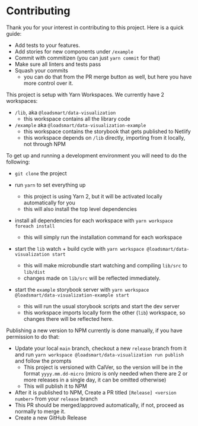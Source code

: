 # Contributing

Thank you for your interest in contributing to this project. Here is a quick guide:

- Add tests to your features.
- Add stories for new components under `/example`
- Commit with commitizen (you can just `yarn commit` for that)
- Make sure all linters and tests pass
- Squash your commits
  - you can do that from the PR merge button as well, but here you have more control over it.

This project is setup with Yarn Workspaces. We currently have 2 workspaces:
- `/lib`, aka `@loadsmart/data-visualization`
  - this workspace contains all the library code
- `/example` aka `@loadsmart/data-visualization-example`
  - this workspace contains the storybook that gets published to Netlify
  - this workspace depends on `/lib` directly, importing from it locally, not through NPM

To get up and running a development environment you will need to do the following:

- `git clone` the project


- run `yarn` to set everything up
  - this project is using Yarn 2, but it will be activated locally automatically for you
  - this will also install the top level dependencies


- install all dependencies for each workspace with `yarn workspace foreach install`
  - this will simply run the installation command for each workspace


- start the `lib` watch + build cycle with `yarn workspace @loadsmart/data-visualization start`
  - this will make microbundle start watching and compiling `lib/src` to `lib/dist`
  - changes made on `lib/src` will be reflected immediately.


- start the `example` storybook server with `yarn workspace @loadsmart/data-visualization-example start`
  - this will run the usual storybook scripts and start the dev server
  - this workspace imports locally form the other (`lib`) workspace, so changes there will be reflected here.


Publishing a new version to NPM currently is done manually, if you have permission to do that:

- Update your local `main` branch, checkout a new `release` branch from it and run `yarn workspace @loadsmart/data-visualization run publish` and follow the prompts
  - This project is versioned with CalVer, so the version will be in the format `yyyy.mm.dd-micro` (micro is only needed when there are 2 or more releases in a single day, it can be omitted otherwise)
  - This will publish it to NPM
- After it is published to NPM, Create a PR titled `[Release] <version number>` from your `release` branch
- This PR should be merged/approved automatically, if not, proceed as normally to merge it.
- Create a new GitHub Release

